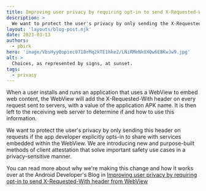 ```yaml
---
title: Improving user privacy by requiring opt-in to send X-Requested-With header from WebView
description: >
  We want to protect the user's privacy by only sending the X-Requested-With header on requests if the app developer explicitly opts-in to share with services embedded within the WebView. 
layout: 'layouts/blog-post.njk'
date: 2023-03-13
authors:
  - pbirk
hero: 'image/VbsHyyQopiec0718rMq2kTE1hke2/LNiRMeNkUXQw6EBKwJw9.jpg'
alt: >
  Choices, as represented by signs, at sunset.
tags:
  - privacy
---
```


When a user installs and runs an application that uses a WebView to embed web content, the WebView will add the X-Requested-With header on every request sent to servers, with a value of the application APK name. It is then left to the receiving web server to determine if and how to use this information.

We want to protect the user's privacy by only sending this header on requests if the app developer explicitly opts-in to share with services embedded within the WebView. We are introducing new and purpose-built methods of client attestation that solve important safety use cases in a privacy-sensitive manner.

You can read more about why we're making this change and how it works over at the Android Developer's Blog in [Improving user privacy by requiring opt-in to send X-Requested-With header from WebView](https://android-developers.googleblog.com/2023/02/improving-user-privacy-by-requiring-opt-in-to-send-x-requested-wih-header-from-webview.html)
